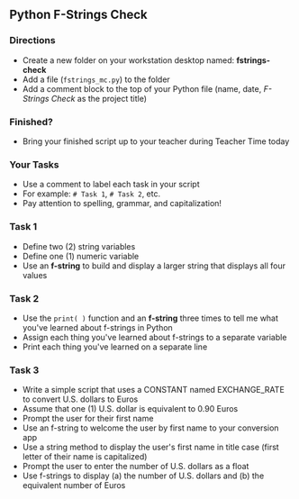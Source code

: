 ## Python F-Strings Check

### Directions

- Create a new folder on your workstation desktop named: **fstrings-check**
- Add a file (`fstrings_mc.py`) to the folder
- Add a comment block to the top of your Python file (name, date, *F-Strings Check* as the project title)  


### Finished?

- Bring your finished script up to your teacher during Teacher Time today


### Your Tasks

- Use a comment to label each task in your script
- For example: `# Task 1`, `# Task 2`, etc.
- Pay attention to spelling, grammar, and capitalization!

### Task 1
- Define two (2) string variables
- Define one (1) numeric variable
- Use an **f-string** to build and display a larger string that displays all four values


### Task 2

- Use the `print( )` function and an **f-string** three times to tell me what you've learned about f-strings in Python
- Assign each thing you've learned about f-strings to a separate variable
- Print each thing you've learned on a separate line


### Task 3

- Write a simple script that uses a CONSTANT named EXCHANGE_RATE to convert U.S. dollars to Euros
- Assume that one (1) U.S. dollar is equivalent to 0.90 Euros
- Prompt the user for their first name
- Use an f-string to welcome the user by first name to your conversion app
- Use a string method to display the user's first name in title case (first letter of their name is capitalized)
- Prompt the user to enter the number of U.S. dollars as a float
- Use f-strings to display (a) the number of U.S. dollars and (b) the equivalent number of Euros
